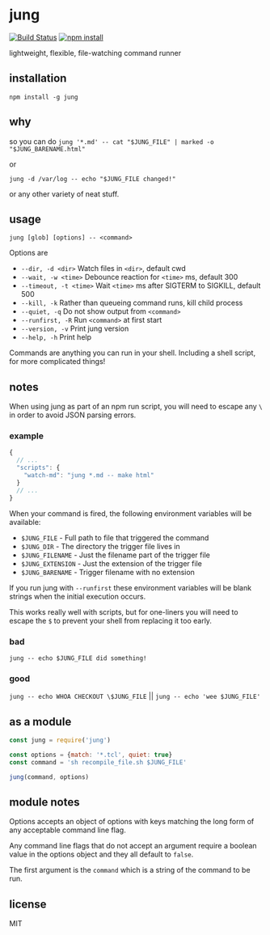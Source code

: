 # jung

[![Build Status](http://img.shields.io/travis/jarofghosts/jung.svg?style=flat)](https://travis-ci.org/jarofghosts/jung)
[![npm install](http://img.shields.io/npm/dm/jung.svg?style=flat)](https://www.npmjs.org/package/jung)

lightweight, flexible, file-watching command runner

## installation

`npm install -g jung`

## why

so you can do `jung '*.md' -- cat "$JUNG_FILE" | marked -o "$JUNG_BARENAME.html"`

or

`jung -d /var/log -- echo "$JUNG_FILE changed!"`

or any other variety of neat stuff.

## usage

`jung [glob] [options] -- <command>`

Options are

* `--dir, -d <dir>` Watch files in `<dir>`, default cwd
* `--wait, -w <time>` Debounce reaction for `<time>` ms, default 300
* `--timeout, -t <time>` Wait `<time>` ms after SIGTERM to SIGKILL, default 500
* `--kill, -k` Rather than queueing command runs, kill child process
* `--quiet, -q` Do not show output from `<command>`
* `--runfirst, -R` Run `<command>` at first start
* `--version, -v` Print jung version
* `--help, -h` Print help

Commands are anything you can run in your shell. Including a shell script, for
more complicated things!

## notes

When using jung as part of an npm run script, you will need to escape any `\`
in order to avoid JSON parsing errors.

### example

```js
{
  // ...
  "scripts": {
    "watch-md": "jung *.md -- make html"
  }
  // ...
}
```

When your command is fired, the following environment variables will be
available:

* `$JUNG_FILE` - Full path to file that triggered the command
* `$JUNG_DIR` - The directory the trigger file lives in
* `$JUNG_FILENAME` - Just the filename part of the trigger file
* `$JUNG_EXTENSION` - Just the extension of the trigger file
* `$JUNG_BARENAME` - Trigger filename with no extension

If you run jung with `--runfirst` these environment variables will be blank
strings when the initial execution occurs.

This works really well with scripts, but for one-liners you will need to escape
the `$` to prevent your shell from replacing it too early.

### bad

`jung -- echo $JUNG_FILE did something!`

### good

`jung -- echo WHOA CHECKOUT \$JUNG_FILE` || `jung -- echo 'wee $JUNG_FILE'`

## as a module

```js
const jung = require('jung')

const options = {match: '*.tcl', quiet: true}
const command = 'sh recompile_file.sh $JUNG_FILE'

jung(command, options)
```

## module notes

Options accepts an object of options with keys matching the long form of
any acceptable command line flag.

Any command line flags that do not accept an argument require a boolean value
in the options object and they all default to `false`.

The first argument is the `command` which is a string of the command to be run.

## license

MIT
